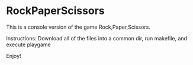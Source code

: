# RockPaperScissors

This is a console version of the game Rock,Paper,Scissors.

Instructions:
Download all of the files into a common dir, run makefile, and execute playgame

Enjoy!
